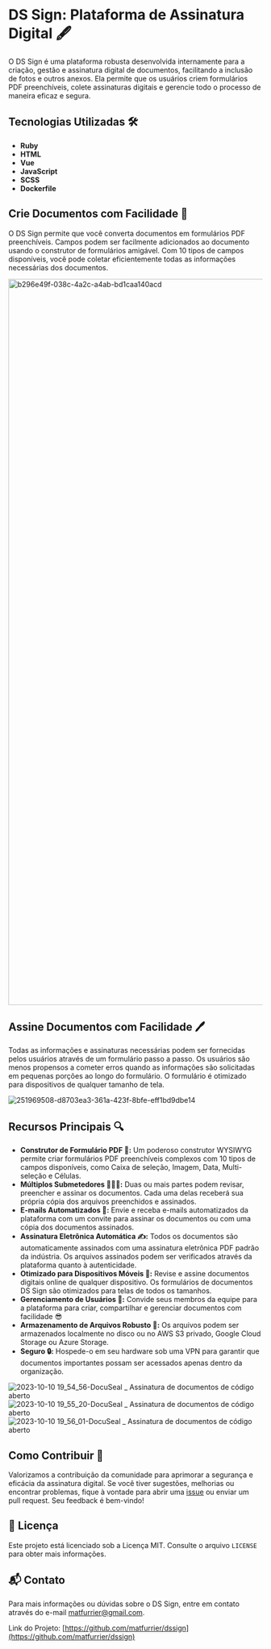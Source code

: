 # DS Sign: Plataforma de Assinatura Digital 🖋️

O DS Sign é uma plataforma robusta desenvolvida internamente para a criação, gestão e assinatura digital de documentos, facilitando a inclusão de fotos e outros anexos. Ela permite que os usuários criem formulários PDF preenchíveis, colete assinaturas digitais e gerencie todo o processo de maneira eficaz e segura.

## Tecnologias Utilizadas 🛠️

- **Ruby**
- **HTML**
- **Vue**
- **JavaScript**
- **SCSS**
- **Dockerfile**

## Crie Documentos com Facilidade 📜
O DS Sign permite que você converta documentos em formulários PDF preenchíveis. Campos podem ser facilmente adicionados ao documento usando o construtor de formulários amigável. Com 10 tipos de campos disponíveis, você pode coletar eficientemente todas as informações necessárias dos documentos.

<img width="1440" alt="b296e49f-038c-4a2c-a4ab-bd1caa140acd" src="https://github.com/matfurrier/dssign/assets/30526394/9611197b-ea2c-4c87-99a1-e07eb1fa20e7">

## Assine Documentos com Facilidade 🖊️
Todas as informações e assinaturas necessárias podem ser fornecidas pelos usuários através de um formulário passo a passo. Os usuários são menos propensos a cometer erros quando as informações são solicitadas em pequenas porções ao longo do formulário. O formulário é otimizado para dispositivos de qualquer tamanho de tela.

![251969508-d8703ea3-361a-423f-8bfe-eff1bd9dbe14](https://github.com/matfurrier/dssign/assets/30526394/00e7605d-1a45-4c38-b091-b9cc174f2849)

## Recursos Principais 🔍
- **Construtor de Formulário PDF 📝:** Um poderoso construtor WYSIWYG permite criar formulários PDF preenchíveis complexos com 10 tipos de campos disponíveis, como Caixa de seleção, Imagem, Data, Multi-seleção e Células.
- **Múltiplos Submetedores 🧑‍🤝‍🧑:** Duas ou mais partes podem revisar, preencher e assinar os documentos. Cada uma delas receberá sua própria cópia dos arquivos preenchidos e assinados.
- **E-mails Automatizados 📧:** Envie e receba e-mails automatizados da plataforma com um convite para assinar os documentos ou com uma cópia dos documentos assinados.
- **Assinatura Eletrônica Automática ✍️:** Todos os documentos são automaticamente assinados com uma assinatura eletrônica PDF padrão da indústria. Os arquivos assinados podem ser verificados através da plataforma quanto à autenticidade.
- **Otimizado para Dispositivos Móveis 📱:** Revise e assine documentos digitais online de qualquer dispositivo. Os formulários de documentos DS Sign são otimizados para telas de todos os tamanhos.
- **Gerenciamento de Usuários 👥:** Convide seus membros da equipe para a plataforma para criar, compartilhar e gerenciar documentos com facilidade 😎
- **Armazenamento de Arquivos Robusto 💾:** Os arquivos podem ser armazenados localmente no disco ou no AWS S3 privado, Google Cloud Storage ou Azure Storage.
- **Seguro 🔒:** Hospede-o em seu hardware sob uma VPN para garantir que documentos importantes possam ser acessados apenas dentro da organização.

![2023-10-10 19_54_56-DocuSeal _ Assinatura de documentos de código aberto](https://github.com/matfurrier/dssign/assets/30526394/015070ca-7852-46f0-a671-b515ebd65b30)
![2023-10-10 19_55_20-DocuSeal _ Assinatura de documentos de código aberto](https://github.com/matfurrier/dssign/assets/30526394/5845b950-c14b-4a85-b002-0d2ee1c9e31a)
![2023-10-10 19_56_01-DocuSeal _ Assinatura de documentos de código aberto](https://github.com/matfurrier/dssign/assets/30526394/88eb1896-f1da-4f4a-b3ca-4b9fa22e2dd9)

## Como Contribuir 👥
Valorizamos a contribuição da comunidade para aprimorar a segurança e eficácia da assinatura digital. Se você tiver sugestões, melhorias ou encontrar problemas, fique à vontade para abrir uma [issue](https://github.com/matfurrier/dssign/issues) ou enviar um pull request. Seu feedback é bem-vindo!

## 📄 Licença
Este projeto está licenciado sob a Licença MIT. Consulte o arquivo `LICENSE` para obter mais informações.

## 📬 Contato
Para mais informações ou dúvidas sobre o DS Sign, entre em contato através do e-mail [matfurrier@gmail.com](mailto:matfurrier@gmail.com).

Link do Projeto: [https://github.com/matfurrier/dssign](https://github.com/matfurrier/dssign)
